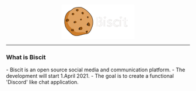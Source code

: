 <p align="center">
  <img src="logo.gif" alt="Biscit logo" width="200"/>
</p>
<hr />
<h3>What is Biscit</h3>
 - Biscit is an open source social media and communication platform. 
 - The development will start 1.April 2021.
 - The goal is to create a functional 'Discord' like chat application.
